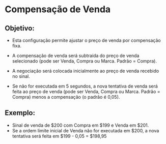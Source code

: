 # **Compensação de Venda**

## Objetivo:

- Esta configuração permite ajustar o preço de venda por compensação fixa.
- A compensação de venda será subtraída do preço de venda selecionado (pode ser Venda, Compra ou Marca. Padrão = Compra).

- A negociação será colocada inicialmente ao preço de venda recebido no sinal.
- Se não for executada em 5 segundos, a nova tentativa de venda será feita ao preço de venda (pode ser Venda, Compra ou Marca. Padrão = Compra) menos a compensação (o padrão é 0,05).

## Exemplo:

- Sinal de venda de $200 com Compra em $199 e Venda em $201.
- Se a ordem limite inicial de Venda não for executada em $200, a nova tentativa será feita em $199 - 0,05 = $198,95

